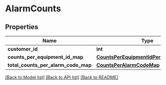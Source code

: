 # AlarmCounts

## Properties
Name | Type | Description | Notes
------------ | ------------- | ------------- | -------------
**customer_id** | **int** |  | [optional] 
**counts_per_equipment_id_map** | [**CountsPerEquipmentIdPerAlarmCodeMap**](CountsPerEquipmentIdPerAlarmCodeMap.md) |  | [optional] 
**total_counts_per_alarm_code_map** | [**CountsPerAlarmCodeMap**](CountsPerAlarmCodeMap.md) |  | [optional] 

[[Back to Model list]](../README.md#documentation-for-models) [[Back to API list]](../README.md#documentation-for-api-endpoints) [[Back to README]](../README.md)

